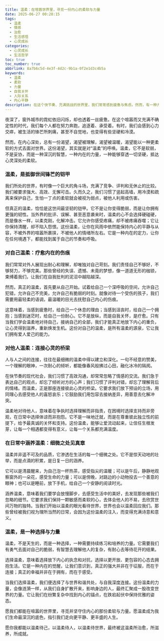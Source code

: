 ```yaml
---
title: 温柔：在喧嚣世界里，寻觅一份内心的柔软与力量
date: 2025-06-27 00:28:15
tags:
  - 温柔
  - 情感
  - 治愈
  - 生活感悟
  - 心灵成长
categories:
  - 心灵成长
  - 生活哲学
toc: true
toc_number: true
abbrlink: 8a7b6c5d-4e3f-4d2c-9b1a-0f2e1d3c4b5a
keywords:
  - 温柔
  - 柔软
  - 力量
  - 自我关怀
  - 人际关系
  - 内心平静
description: 在这个快节奏、充满挑战的世界里，我们常常感到疲惫与焦虑。然而，有一种力量，它不张扬，却能穿透一切坚硬，那就是温柔。它不是软弱，而是深沉的智慧与勇气。本文将带你一同探索温柔的真谛，如何将它融入生活，成为抵御风雨的铠甲，疗愈内心的良药，以及连接彼此的桥梁。愿我们都能在温柔中找到内心的平静与力量。
---
```


夜深了，窗外城市的霓虹依旧闪烁，却也透着一丝疲惫。在这个喧嚣而又充满不确定性的时代，我们每个人都在努力奔跑，追逐着、承受着。有时，我们会感到心力交瘁，被生活的锋芒所刺痛，甚至不自觉地，也变得有些坚硬和冷漠。

然而，在内心深处，总有一份渴望，渴望被理解，渴望被温暖，渴望能以一种更柔软的方式去面对世界。这份渴望，其实就是对“温柔”的呼唤。温柔，它不是软弱，不是妥协，而是一种深沉的智慧，一种内在的力量，一种能够穿透一切坚硬，抵达心灵深处的柔软。

### 温柔，是抵御世间锋芒的铠甲

我们所处的世界，有时像一个巨大的角斗场，充满了竞争、评判和无休止的比较。我们被要求强大、高效、无懈可击。久而久之，我们习惯了竖起高墙，用冷漠和疏离来保护自己，生怕一丁点的柔软就会被视为弱点，被他人利用或伤害。

但真正的温柔，恰恰是这世间最坚韧的铠甲。它不是让你变得脆弱，而是让你拥有更强的韧性。当外界的批评、误解、甚至恶意袭来时，温柔的心不会选择硬碰硬，而是像水一样，以柔克刚，化解冲击。它允许你感受疼痛，却不被疼痛吞噬；它让你保持清醒，却不陷入怨恨。这份温柔，让你在风雨中依然能保持内心的平静与从容，不被外界的喧嚣所裹挟，不被他人的情绪所左右。它是一种内在的定力，让你在任何境遇下，都能找到属于自己的节奏和呼吸。

### 对自己温柔：疗愈内在的伤痕

我们常常对外人展现出耐心和理解，却唯独对自己苛刻。我们责怪自己不够好，不够努力，不够完美。那些曾经的失误、遗憾、未竟的梦想，像一道道无形的枷锁，束缚着我们，让我们在自我批判的泥沼中越陷越深。

然而，真正的温柔，首先要从自己开始。试着给自己一个深呼吸的空间，允许自己犯错，允许自己不完美，允许自己有脆弱的时刻。就像对待一个受伤的孩子，我们需要用最轻柔的语调，最温暖的目光去抚慰自己内心的伤痕。

这意味着，当感到疲惫时，给自己一个休息的理由；当感到沮丧时，给自己一个拥抱；当感到迷茫时，给自己一份耐心。它不是放纵，而是自我关怀，是疗愈。只有当我们学会温柔地对待自己，接纳自己的全部，我们才能真正地放下内心的重负，让心灵得到滋养，重新焕发生机。这份对自己的温柔，是所有温柔的源泉，它让我们拥有爱人爱己的能力。

### 对他人温柔：连接心灵的桥梁

人与人之间的连接，往往在最细微的温柔中得以建立和深化。一句不经意的赞美，一个理解的眼神，一次耐心的倾听，都能像春风般拂过心田，融化冰冷的隔阂。

在快节奏的现代社会，我们习惯了高效沟通，却常常忽略了情感的交流。我们急于表达自己的观点，却忘了倾听对方的心声；我们习惯了评判对错，却忘了理解背后的情绪。而温柔，正是那座连接彼此心灵的桥梁。它要求我们放下预设的立场，用同理心去感受他人的喜怒哀乐；它鼓励我们用包容去接纳差异，用善意去化解冲突。

温柔地对待他人，意味着在争执时选择理解而非指责，在困境时选择支持而非旁观，在日常中选择体谅而非抱怨。它不是一味地迁就，而是在尊重彼此独立性的前提下，给予最真诚的关怀和支持。这份温柔，能够让爱流动起来，让信任生根发芽，让每一个相遇都变得有意义，让每一个关系都充满温度。

### 在日常中涵养温柔：细微之处见真章

温柔并非遥不可及的品质，它渗透在生活的每一个细微之处。它不是惊天动地的壮举，而是点滴的积累，是日复一日的涵养。

它可以是清晨醒来，为自己泡一杯热茶，感受指尖的温暖；可以是午后，静静地观察窗外的一朵花，感受生命的力量；可以是傍晚，对路边的小动物投去一个善意的眼神；也可以是睡前，放下手机，给自己一个安静的阅读时光。

涵养温柔，意味着我们要学会放慢脚步，去感受生活中的美好，去发现那些被我们忽略的细节。它要求我们保持一颗敏感而柔软的心，去体会他人的不易，去欣赏世间万物的独特。当我们开始以温柔的眼光看待世界，世界也会以温柔回应我们。那些曾经被我们视为理所当然的日常，会因为这份温柔的注入，而变得充满诗意和意义。

### 温柔，是一种选择与力量

温柔，不是天生的，而是一种选择，一种需要持续练习和培养的力量。它需要我们有勇气去面对自己的脆弱，有智慧去理解他人的复杂，有耐心去等待花开的结果。

选择温柔，意味着选择放下内心的执念和对抗，选择以更开放、更包容的心态去拥抱生活。它是一种内在的觉醒，让我们意识到，真正的强大并非在于征服，而在于连接；真正的幸福并非在于拥有，而在于感受。

当我们选择温柔，我们便选择了与世界和谐共处，与自我深度连接。这份温柔的力量，会像涟漪一样，从我们自身扩散开来，影响身边的人，最终汇聚成一股改变世界的力量。它让我们在纷繁复杂中找到内心的锚点，在跌宕起伏中保持优雅的姿态。

愿我们都能在喧嚣的世界里，寻觅并坚守住内心的那份柔软与力量。愿温柔成为我们生命最深沉的底色，指引我们走向更平静、更丰盛的人生。

愿你我都能以温柔待己，以温柔待人，以温柔待世界，最终被这温柔所治愈，所滋养，所成就。